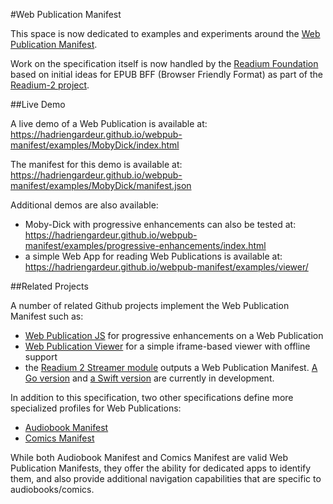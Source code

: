 #Web Publication Manifest

This space is now dedicated to examples and experiments around the [Web Publication Manifest](https://github.com/readium/webpub-manifest).

Work on the specification itself is now handled by the [Readium Foundation](https://github.com/readium/) based on initial ideas for EPUB BFF (Browser Friendly Format) as part of the [Readium-2 project](https://github.com/readium/readium-2).

##Live Demo

A live demo of a Web Publication is available at: https://hadriengardeur.github.io/webpub-manifest/examples/MobyDick/index.html

The manifest for this demo is available at: https://hadriengardeur.github.io/webpub-manifest/examples/MobyDick/manifest.json

Additional demos are also available:

- Moby-Dick with progressive enhancements can also be tested at: https://hadriengardeur.github.io/webpub-manifest/examples/progressive-enhancements/index.html
- a simple Web App for reading Web Publications is available at: https://hadriengardeur.github.io/webpub-manifest/examples/viewer/

##Related Projects

A number of related Github projects implement the Web Publication Manifest such as:

- [Web Publication JS](https://github.com/HadrienGardeur/webpub-js) for progressive enhancements on a Web Publication
- [Web Publication Viewer](https://github.com/HadrienGardeur/webpub-viewer) for a simple iframe-based viewer with offline support
- the [Readium 2 Streamer module](https://github.com/readium/readium-2/blob/master/streamer/README.md) outputs a Web Publication Manifest. [A Go version](https://github.com/readium/r2-streamer-go) and [a Swift version](https://github.com/readium/r2-streamer-swift) are currently in development.

In addition to this specification, two other specifications define more specialized profiles for Web Publications:

- [Audiobook Manifest](https://github.com/HadrienGardeur/audiobook-manifest)
- [Comics Manifest](https://github.com/HadrienGardeur/comics-manifest)

While both Audiobook Manifest and Comics Manifest are valid Web Publication Manifests, they offer the ability for dedicated apps to identify them, and also provide additional navigation capabilities that are specific to audiobooks/comics.
